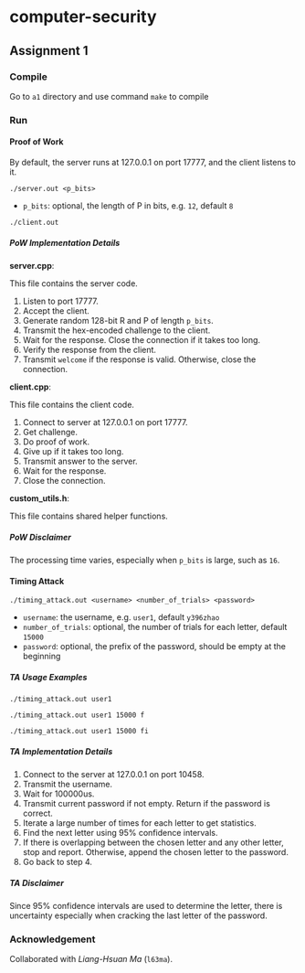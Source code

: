 # computer-security

## Assignment 1

### Compile

Go to `a1` directory and use command `make` to compile

### Run

#### Proof of Work

By default, the server runs at 127.0.0.1 on port 17777, and the client listens to it.

`./server.out <p_bits>`

- `p_bits`: optional, the length of P in bits, e.g. `12`, default `8`

`./client.out`

##### PoW Implementation Details

**server.cpp**:

This file contains the server code.

1. Listen to port 17777.
2. Accept the client.
3. Generate random 128-bit R and P of length `p_bits`.
4. Transmit the hex-encoded challenge to the client.
5. Wait for the response. Close the connection if it takes too long.
6. Verify the response from the client.
7. Transmit `welcome` if the response is valid. Otherwise, close the connection.

**client.cpp**:

This file contains the client code.

1. Connect to server at 127.0.0.1 on port 17777.
2. Get challenge.
3. Do proof of work.
4. Give up if it takes too long.
5. Transmit answer to the server.
6. Wait for the response.
7. Close the connection.

**custom_utils.h**:

This file contains shared helper functions.

##### PoW Disclaimer

The processing time varies, especially when `p_bits` is large, such as `16`.

#### Timing Attack

`./timing_attack.out <username> <number_of_trials> <password>`

- `username`: the username, e.g. `user1`, default `y396zhao`
- `number_of_trials`: optional, the number of trials for each letter, default `15000`
- `password`: optional, the prefix of the password, should be empty at the beginning

##### TA Usage Examples

`./timing_attack.out user1`

`./timing_attack.out user1 15000 f`

`./timing_attack.out user1 15000 fi`

##### TA Implementation Details

1. Connect to the server at 127.0.0.1 on port 10458.
2. Transmit the username.
3. Wait for 100000us.
4. Transmit current password if not empty. Return if the password is correct.
5. Iterate a large number of times for each letter to get statistics.
6. Find the next letter using 95% confidence intervals.
7. If there is overlapping between the chosen letter and any other letter, stop and report. Otherwise, append the chosen letter to the password.
8. Go back to step 4.

##### TA Disclaimer

Since 95% confidence intervals are used to determine the letter, there is uncertainty especially when cracking the last letter of the password.

### Acknowledgement

Collaborated with *Liang-Hsuan Ma* (`l63ma`).
